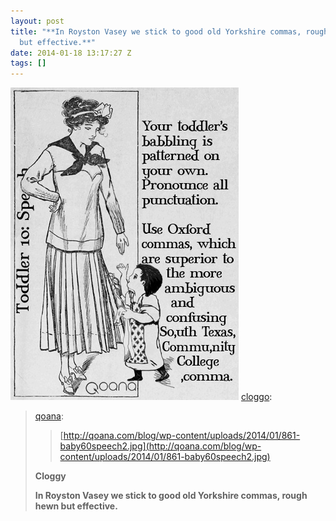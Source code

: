 ```yaml
---
layout: post
title: "**In Royston Vasey we stick to good old Yorkshire commas, rough hewn
  but effective.**"
date: 2014-01-18 13:17:27 Z
tags: []
---
```

![](/media/2014/01/73713301167.jpg)
[cloggo](http://cloggo.tumblr.com/post/73706890183/qoana):

> [qoana](http://qoana.tumblr.com/post/73539753084/http-qoana-com-blog-wp-content-uploads-2014-01-86):
> 
> > [](http://qoana.com/blog/wp-content/uploads/2014/01/861-baby60speech2.jpg)[http://qoana.com/blog/wp-content/uploads/2014/01/861-baby60speech2.jpg](http://qoana.com/blog/wp-content/uploads/2014/01/861-baby60speech2.jpg)
> 
> **Cloggy**
> 
> **In Royston Vasey we stick to good old Yorkshire commas, rough hewn but effective.**
